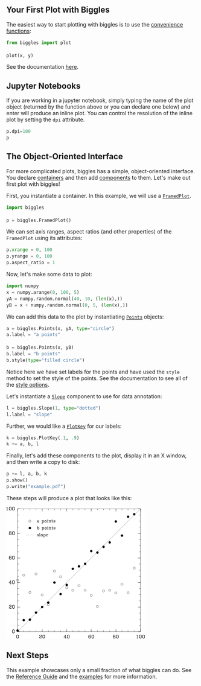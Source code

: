 ## Your First Plot with Biggles

The easiest way to start plotting with biggles is to use the [convenience functions](guide/overview.md#lightweight-plotting-routines):

```python
from biggles import plot

plot(x, y)
```

See the documentation [here](https://github.com/biggles-plot/biggles/blob/master/biggles/func.py#L45).

## Jupyter Notebooks

If you are working in a jupyter notebook, simply typing the name of the plot object (returned by the function above or you 
can declare one below) and enter will produce an inline plot.  You can control the resolution of the
inline plot by setting the `dpi` attribute.

```python
p.dpi=100
p
```

## The Object-Oriented Interface

For more complicated plots, biggles has a simple, object-oriented interface. You declare [containers](guide/containers.md)
and then add [components](guide/components.md) to them. Let's make out first plot with biggles!

First, you instantiate a container. In this example, we will use a [`FramedPlot`](guide/containers.md#framedplot).

```python
import biggles

p = biggles.FramedPlot()
```

We can set axis ranges, aspect ratios (and other properties) of the `FramedPlot` using its attributes:

```python
p.xrange = 0, 100
p.yrange = 0, 100
p.aspect_ratio = 1
```

Now, let's make some data to plot:

```python
import numpy
x = numpy.arange(0, 100, 5)
yA = numpy.random.normal(40, 10, (len(x),))
yB = x + numpy.random.normal(0, 5, (len(x),))
```

We can add this data to the plot by instantiating [`Points`](guide/components.md#points-and-polygons) objects:

```python
a = biggles.Points(x, yA, type="circle")
a.label = "a points"

b = biggles.Points(x, yB)
b.label = "b points"
b.style(type="filled circle")
```

Notice here we have set labels for the points and have used the `style` method to set the style of the points. See
the documentation to see all of the [style options](guide/style.md).

Let's instantiate a [`Slope`](guide/components.md#lines) component to use for data annotation:

```python
l = biggles.Slope(1, type="dotted")
l.label = "slope"
```

Further, we would like a [`PlotKey`](guide/components.md#plot-keys-and-labels) for our labels:

```python
k = biggles.PlotKey(.1, .9)
k += a, b, l
```

Finally, let's add these components to the plot, display it in an X window, and then write a copy to disk:

```python
p += l, a, b, k
p.show()
p.write("example.pdf")
```

These steps will produce a plot that looks like this:

![Example Plot](quickstart.png)

## Next Steps

This example showcases only a small fraction of what biggles can do. See the [Reference Guide](guide/overview.md) and
the [examples](https://github.com/biggles-plot/biggles/tree/master/examples) for more information.
